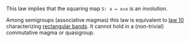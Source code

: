 This law implies that the squaring map `S: x ↦ x◇x` is an involution.

Among semigroups (associative magmas) this law is equivalent to [law 10](https://teorth.github.io/equational_theories/implications/?10) characterizing [rectangular bands](https://en.wikipedia.org/wiki/Band_(algebra)).  It cannot hold in a (non-trivial) commutative magma or quasigroup.
